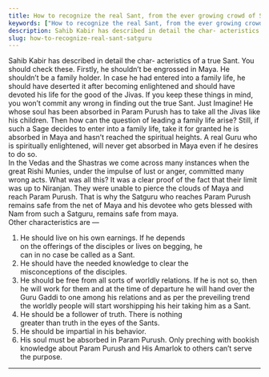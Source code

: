 ```yaml
---
title: How to recognize the real Sant, from the ever growing crowd of Sants?
keywords: ["How to recognize the real Sant, from the ever growing crowd of Sants?",Sahib Bandgi books,]
description: Sahib Kabir has described in detail the char- acteristics of a true Sant. You should check these. Firstly, he shouldn’t be engrossed in Maya. He shouldn’t
slug: how-to-recognize-real-sant-satguru
---
```


Sahib Kabir has described in detail the char- acteristics of a true Sant. You should check these. Firstly, he shouldn’t be engrossed in Maya. He shouldn’t be a family holder. In case he had entered into a family life, he should have deserted it after becoming enlightened and should have devoted his life for the good of the Jivas. If you keep these things in mind, you won’t commit any wrong in finding out the true Sant. Just Imagine! He whose soul has been absorbed in Param Purush has to take all the Jivas like his children. Then how can the question of leading a family life arise? Still, if such a Sage decides to enter into a family life, take it for granted he is absorbed in Maya and hasn’t reached the spiritual heights. A real Guru who is spiritually enlightened, will never get absorbed in Maya even if he desires to do so.  
In the Vedas and the Shastras we come across many instances when the great Rishi Munies, under the impulse of lust or anger, committed many wrong acts. What was all this? It was a clear proof of the fact that their limit was up to Niranjan. They were unable to pierce the clouds of Maya and reach Param Purush. That is why the Satguru who reaches Param Purush remains safe from the net of Maya and his devotee who gets blessed with Nam from such a Satguru, remains safe from maya.   
Other characteristics are —  
  
1. He should live on his own earnings. If he depends  
   on the offerings of the disciples or lives on begging, he  
   can in no case be called as a Sant.  
2. He should have the needed knowledge to clear the  
   misconceptions of the disciples.  
3. He should be free from all sorts of worldly relations. If he is not so, then he will work for them and at the time of departure he will hand over the Guru Gaddi to one among his relations and as per the preveiling trend the worldly people will start worshipping his heir taking him as a Sant.  
4. He should be a follower of truth. There is nothing  
   greater than truth in the eyes of the Sants.  
5. He should be impartial in his behavior.  
6. His soul must be absorbed in Param Purush. Only preching with bookish knowledge about Param Purush and His Amarlok to others can’t serve the purpose.  
**********  



  